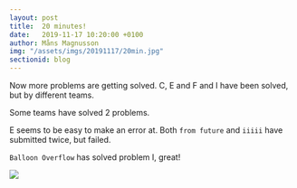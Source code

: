 ```yaml
---
layout: post
title:  20 minutes!
date:   2019-11-17 10:20:00 +0100
author: Måns Magnusson
img: "/assets/imgs/20191117/20min.jpg"
sectionid: blog
---
```


Now more problems are getting solved. C, E and F and I have been solved, but by different teams.

Some teams have solved 2 problems.

E seems to be easy to make an error at. Both `from future` and `iiiii` have submitted twice, but failed. 

`Balloon Overflow` has solved problem I, great!  

<img src="{{site.baseurl}}{{page.img}}" />
